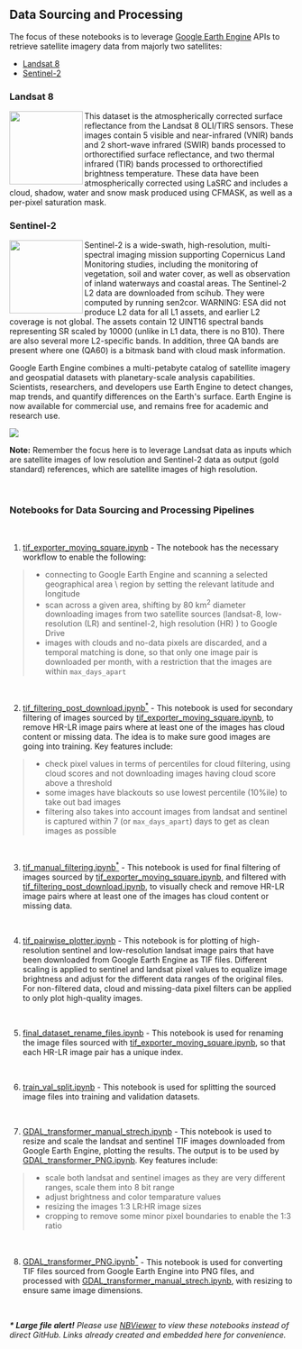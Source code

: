 ## Data Sourcing and Processing

The focus of these notebooks is to leverage [Google Earth Engine](https://earthengine.google.com/) APIs to retrieve satellite imagery data from majorly two satellites:

- [Landsat 8](https://developers.google.com/earth-engine/datasets/catalog/LANDSAT_LC08_C01_T1_SR)
- [Sentinel-2](https://developers.google.com/earth-engine/datasets/catalog/COPERNICUS_S2_SR)

### Landsat 8

<a target="_blank" href="#">
  <img src="https://i.imgur.com/ojkQ4D5.png" width="130" align="left"/>
</a> 

This dataset is the atmospherically corrected surface reflectance from the Landsat 8 OLI/TIRS sensors. These images contain 5 visible and near-infrared (VNIR) bands and 2 short-wave infrared (SWIR) bands processed to orthorectified surface reflectance, and two thermal infrared (TIR) bands processed to orthorectified brightness temperature. These data have been atmospherically corrected using LaSRC and includes a cloud, shadow, water and snow mask produced using CFMASK, as well as a per-pixel saturation mask.


### Sentinel-2

<a target="_blank" href="#">
  <img src="https://i.imgur.com/Rvw7f51.png" width="130" align="left"/>
</a> 

Sentinel-2 is a wide-swath, high-resolution, multi-spectral imaging mission supporting Copernicus Land Monitoring studies, including the monitoring of vegetation, soil and water cover, as well as observation of inland waterways and coastal areas. The Sentinel-2 L2 data are downloaded from scihub. They were computed by running sen2cor. WARNING: ESA did not produce L2 data for all L1 assets, and earlier L2 coverage is not global. The assets contain 12 UINT16 spectral bands representing SR scaled by 10000 (unlike in L1 data, there is no B10). There are also several more L2-specific bands. In addition, three QA bands are present where one (QA60) is a bitmask band with cloud mask information.

Google Earth Engine combines a multi-petabyte catalog of satellite imagery and geospatial datasets with planetary-scale analysis capabilities. Scientists, researchers, and developers use Earth Engine to detect changes, map trends, and quantify differences on the Earth's surface. Earth Engine is now available for commercial use, and remains free for academic and research use.

![](https://i.imgur.com/Bd5Y7ze.png)

__Note:__ Remember the focus here is to leverage Landsat data as inputs which are satellite images of low resolution and Sentinel-2 data as output (gold standard) references, which are satellite images of high resolution.

<br>

### Notebooks for Data Sourcing and Processing Pipelines

<br>

1.  [tif_exporter_moving_square.ipynb](https://nbviewer.org/github/dipanjanS/satellite-image-super-resolution/blob/master/notebooks/data_sourcing_and_processing/tif_exporter_moving_square.ipynb) - The notebook has the necessary workflow to enable the following:
>  - connecting to Google Earth Engine and scanning a selected geographical area \ region by setting the relevant latitude and longitude
>  - scan across a given area, shifting by 80 km<sup>2</sup> diameter downloading images from two satellite sources (landsat-8, low-resolution (LR) and sentinel-2, high resolution (HR) ) to Google Drive
>  - images with clouds and no-data pixels are discarded, and a temporal matching is done, so that only one image pair is downloaded per month, with a restriction that the images are within `max_days_apart`

<br>

2.  [tif_filtering_post_download.ipynb<sup>*</sup>](https://nbviewer.org/github/dipanjanS/satellite-image-super-resolution/blob/master/notebooks/data_sourcing_and_processing/tif_filtering_post_download.ipynb) - This notebook is used for secondary filtering of images sourced by [tif_exporter_moving_square.ipynb](https://nbviewer.org/github/dipanjanS/satellite-image-super-resolution/blob/master/notebooks/data_sourcing_and_processing/tif_exporter_moving_square.ipynb), to remove HR-LR image pairs where at least one of the images has cloud content or missing data. The idea is to make sure good images are going into training. Key features include:
>  - check pixel values in terms of percentiles for cloud filtering, using cloud scores and not downloading images having cloud score above a threshold
>  - some images have blackouts so use lowest percentile (10%ile) to take out bad images
>  - filtering also takes into account images from landsat and sentinel is captured within 7 (or `max_days_apart`) days to get as clean images as possible

<br>

3.  [tif_manual_filtering.ipynb<sup>*</sup>](https://nbviewer.org/github/dipanjanS/satellite-image-super-resolution/blob/master/notebooks/data_sourcing_and_processing/tif_manual_filtering.ipynb) - This notebook is used for final filtering of images sourced by [tif_exporter_moving_square.ipynb](https://nbviewer.org/github/dipanjanS/satellite-image-super-resolution/blob/master/notebooks/data_sourcing_and_processing/tif_exporter_moving_square.ipynb), and filtered with [tif_filtering_post_download.ipynb](https://nbviewer.org/github/dipanjanS/satellite-image-super-resolution/blob/master/notebooks/data_sourcing_and_processing/tif_filtering_post_download.ipynb), to visually check and remove HR-LR image pairs where at least one of the images has cloud content or missing data.

<br>

4.  [tif_pairwise_plotter.ipynb](https://nbviewer.org/github/dipanjanS/satellite-image-super-resolution/blob/master/notebooks/data_sourcing_and_processing/tif_pairwise_plotter.ipynb) - This notebook is for plotting of high-resolution sentinel and low-resolution landsat image pairs that have been downloaded from Google Earth Engine as TIF files. Different scaling is applied to sentinel and landsat pixel values to equalize image brightness and adjust for the different data ranges of the original files. For non-filtered data, cloud and missing-data pixel filters can be applied to only plot high-quality images.

<br>

5.  [final_dataset_rename_files.ipynb](https://nbviewer.org/github/dipanjanS/satellite-image-super-resolution/blob/master/notebooks/data_sourcing_and_processing/final_dataset_rename_files.ipynb) - This notebook is used for renaming the image files sourced with [tif_exporter_moving_square.ipynb](https://nbviewer.org/github/dipanjanS/satellite-image-super-resolution/blob/master/notebooks/data_sourcing_and_processing/tif_exporter_moving_square.ipynb), so that each HR-LR image pair has a unique index.

<br>

6.  [train_val_split.ipynb](https://nbviewer.org/github/dipanjanS/satellite-image-super-resolution/blob/master/notebooks/data_sourcing_and_processing/train_val_split.ipynb) - This notebook is used for splitting the sourced image files into training and validation datasets.

<br>

7. [GDAL_transformer_manual_strech.ipynb](https://nbviewer.org/github/dipanjanS/satellite-image-super-resolution/blob/master/notebooks/data_sourcing_and_processing/GDAL_transformer_manual_strech.ipynb) - This notebook is used to resize and scale the landsat and sentinel TIF images downloaded from Google Earth Engine, plotting the results. The output is to be used by [GDAL_transformer_PNG.ipynb](https://nbviewer.org/github/dipanjanS/satellite-image-super-resolution/blob/master/notebooks/data_sourcing_and_processing/GDAL_transformer_PNG.ipynb). Key features include:
>  - scale both landsat and sentinel images as they are very different ranges, scale them into 8 bit range
>  - adjust brightness and color temparature values
>  - resizing the images 1:3 LR:HR image sizes
>  - cropping to remove some minor pixel boundaries to enable the 1:3 ratio

<br>

8. [GDAL_transformer_PNG.ipynb<sup>*</sup>](https://nbviewer.org/github/dipanjanS/satellite-image-super-resolution/blob/master/notebooks/data_sourcing_and_processing/GDAL_transformer_PNG.ipynb) - This notebook is used for converting TIF files sourced from Google Earth Engine into PNG files, and processed with [GDAL_transformer_manual_strech.ipynb](https://nbviewer.org/github/dipanjanS/satellite-image-super-resolution/blob/master/notebooks/data_sourcing_and_processing/GDAL_transformer_manual_strech.ipynb), with resizing to ensure same image dimensions.


<br>

_<b>* Large file alert!</b> Please use [NBViewer](https://nbviewer.org/) to view these notebooks instead of direct GitHub. Links already created and embedded here for convenience._
